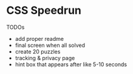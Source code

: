 # CSS Speedrun

TODOs
- add proper readme
- final screen when all solved
- create 20 puzzles
- tracking & privacy page
- hint box that appears after like 5-10 seconds